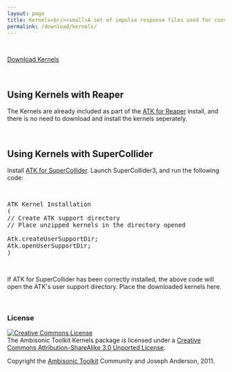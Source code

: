 ```yaml
---
layout: page
title: Kernels<br/><small>A set of impulse response files used for convolution-based encoders and decoders</small>
permalink: /download/kernels/
---
```


<p>&nbsp;</p>

<p class="text-center">
  <a href="https://github.com/ambisonictoolkit/atk-kernels/releases/latest" class="btn btn-success btn-lg">Download Kernels</a>
</p>

<p>&nbsp;</p>

<div class="alert alert-success">

  <h2>Using Kernels with Reaper</h2>

  <p>The Kernels are already included as part of the <a href="/download/reaper/">ATK for Reaper</a> install, and there is no need to download and install the kernels seperately.</p>

</div>

&nbsp;

<div class="alert alert-info">

<h2>Using Kernels with SuperCollider</h2>

<p>Install <a href="/download/supercollider/">ATK for SuperCollider</a>. Launch SuperCollider3, and run the following code:</p>

<p>&nbsp;</p>

<pre>
ATK Kernel Installation
(
// Create ATK support directory
// Place unzipped kernels in the directory opened  

Atk.createUserSupportDir;
Atk.openUserSupportDir;
)
</pre>

<p>&nbsp;</p>

<p>If ATK for SuperCollider has been correctly installed, the above code will open the ATK's user support directory. Place the downloaded kernels here.</p>

</div>

&nbsp;

### License

<a rel="license" href="http://creativecommons.org/licenses/by-sa/3.0/"><img alt="Creative Commons License" style="border-width:0" src="https://i.creativecommons.org/l/by-sa/3.0/88x31.png" /></a><br />The Ambisonic Toolkit Kernels package is licensed under a <a rel="license" href="http://creativecommons.org/licenses/by-sa/3.0/">Creative Commons Attribution-ShareAlike 3.0 Unported License</a>.

Copyright the [Ambisonic Toolkit](http://ambisonictoolkit.net) Community and Joseph Anderson, 2011.
